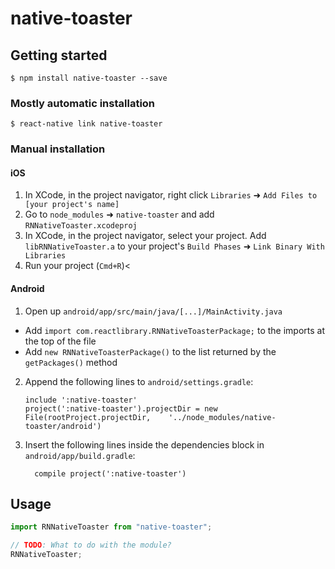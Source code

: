 # native-toaster

## Getting started

`$ npm install native-toaster --save`

### Mostly automatic installation

`$ react-native link native-toaster`

### Manual installation

#### iOS

1. In XCode, in the project navigator, right click `Libraries` ➜ `Add Files to [your project's name]`
2. Go to `node_modules` ➜ `native-toaster` and add `RNNativeToaster.xcodeproj`
3. In XCode, in the project navigator, select your project. Add `libRNNativeToaster.a` to your project's `Build Phases` ➜ `Link Binary With Libraries`
4. Run your project (`Cmd+R`)<

#### Android

1. Open up `android/app/src/main/java/[...]/MainActivity.java`

-   Add `import com.reactlibrary.RNNativeToasterPackage;` to the imports at the top of the file
-   Add `new RNNativeToasterPackage()` to the list returned by the `getPackages()` method

2. Append the following lines to `android/settings.gradle`:
    ```
    include ':native-toaster'
    project(':native-toaster').projectDir = new File(rootProject.projectDir, 	'../node_modules/native-toaster/android')
    ```
3. Insert the following lines inside the dependencies block in `android/app/build.gradle`:
    ```
      compile project(':native-toaster')
    ```

## Usage

```javascript
import RNNativeToaster from "native-toaster";

// TODO: What to do with the module?
RNNativeToaster;
```
